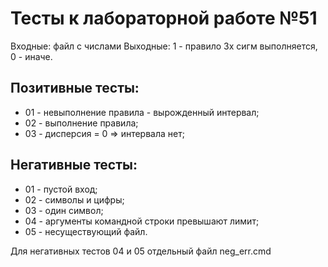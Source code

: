 # Тесты к лабораторной работе №51

Входные: файл с числами
Выходные: 1 - правило 3х сигм выполняется, 0 - иначе.  

## Позитивные тесты:
- 01 - невыполнение правила - вырожденный интервал;    
- 02 - выполнение правила;  
- 03 - дисперсия = 0 => интервала нет;    

## Негативные тесты:
- 01 - пустой вход;  
- 02 - символы и цифры;  
- 03 - один символ;    
- 04 - аргументы командной строки превышают лимит;  
- 05 - несуществующий файл.  

Для негативных тестов 04 и 05 отдельный файл neg_err.cmd  
